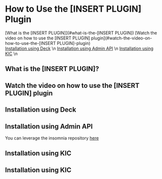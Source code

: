 # How to Use the [INSERT PLUGIN] Plugin

[What is the [INSERT PLUGIN]](#what-is-the-[INSERT PLUGIN])
[Watch the video on how to use the [INSERT PLUGIN] plugin](#watch-the-video-on-how-to-use-the-[INSERT PLUGIN]-plugin) \
[Installation using Deck](Installation-using-Deck) \n
[Installation using Admin API](Installation-using-Admin-API) \n
[Installation using KIC](Installation-using-KIC) \n

## What is the [INSERT PLUGIN]?

## Watch the video on how to use the [INSERT PLUGIN] plugin

<!--
[![First [PLUGIN NAME]](./images/activate.png)](https://youtu.be/ "First [PLUGIN NAME]")
-->

## Installation using Deck

## Installation using Admin API

You can leverage the insomnia repository [here]()

## Installation using KIC



## Installation using KIC 